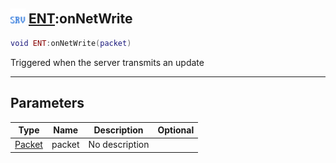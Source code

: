 ## <img src="../../.gitbook/assets/server.png" width="24" height=24 /> [ENT](https://iaswiki.rawr.dev/readme/ent):onNetWrite

```lua
void ENT:onNetWrite(packet)
```

Triggered when the server transmits an update

------
## Parameters

| Type   | Name | Description | Optional |
| ------ | ---- | ----------- | -------: |
| [Packet](https://iaswiki.rawr.dev/readme/packet) | packet | No description |  |

